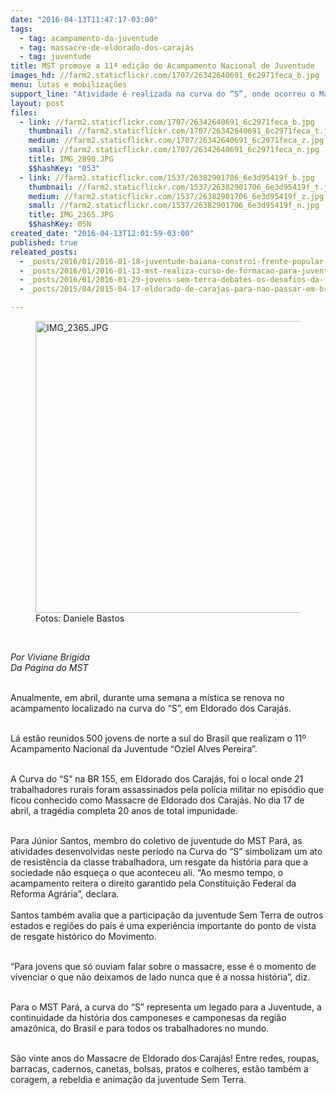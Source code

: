 ```yaml
---
date: "2016-04-13T11:47:17-03:00"
tags:
  - tag: acampamento-da-juventude
  - tag: massacre-de-eldorado-dos-carajás
  - tag: juventude
title: MST promove a 11ª edição do Acampamento Nacional de Juventude
images_hd: //farm2.staticflickr.com/1707/26342640691_6c2971feca_b.jpg
menu: lutas e mobilizações
support_line: "Atividade é realizada na curva do “S”, onde ocorreu o Massacre de Carajás. "
layout: post
files:
  - link: //farm2.staticflickr.com/1707/26342640691_6c2971feca_b.jpg
    thumbnail: //farm2.staticflickr.com/1707/26342640691_6c2971feca_t.jpg
    medium: //farm2.staticflickr.com/1707/26342640691_6c2971feca_z.jpg
    small: //farm2.staticflickr.com/1707/26342640691_6c2971feca_n.jpg
    title: IMG_2890.JPG
    $$hashKey: "053"
  - link: //farm2.staticflickr.com/1537/26382901706_6e3d95419f_b.jpg
    thumbnail: //farm2.staticflickr.com/1537/26382901706_6e3d95419f_t.jpg
    medium: //farm2.staticflickr.com/1537/26382901706_6e3d95419f_z.jpg
    small: //farm2.staticflickr.com/1537/26382901706_6e3d95419f_n.jpg
    title: IMG_2365.JPG
    $$hashKey: 05N
created_date: "2016-04-13T12:01:59-03:00"
published: true
releated_posts:
  - _posts/2016/01/2016-01-18-juventude-baiana-constroi-frente-popular-de-lutas.md
  - _posts/2016/01/2016-01-13-mst-realiza-curso-de-formacao-para-juventude-no-ceara.md
  - _posts/2016/01/2016-01-29-jovens-sem-terra-debates-os-desafios-da-formacao-na-serra-gaucha.md
  - _posts/2015/04/2015-04-17-eldorado-de-carajas-para-nao-passar-em-branco.md

---
```

<figure class="image"><img alt="IMG_2365.JPG" height="467" src="//farm2.staticflickr.com/1537/26382901706_6e3d95419f_b.jpg" width="700" />
<figcaption>Fotos: Daniele Bastos</figcaption>
</figure>

<p>&nbsp;</p>

<p><em>Por Viviane Brigida<br />
Da P&aacute;gina do MST&nbsp;</em></p>

<p><br />
Anualmente, em abril, durante uma semana a m&iacute;stica se renova no acampamento localizado na curva do &ldquo;S&rdquo;, em Eldorado dos Caraj&aacute;s.</p>

<p><br />
L&aacute; est&atilde;o reunidos 500 jovens de norte a sul do Brasil que realizam o 11&ordm; Acampamento Nacional da Juventude &ldquo;Oziel Alves Pereira&rdquo;.&nbsp;</p>

<p><br />
A Curva do &ldquo;S&rdquo; na BR 155, em Eldorado dos Caraj&aacute;s, foi o local onde 21 trabalhadores rurais foram assassinados pela pol&iacute;cia militar no epis&oacute;dio que ficou conhecido como Massacre de Eldorado dos Caraj&aacute;s. No dia 17 de abril, a trag&eacute;dia completa 20 anos de total impunidade.&nbsp;</p>

<p><br />
Para J&uacute;nior Santos, membro do coletivo de juventude do MST Par&aacute;, as atividades desenvolvidas neste per&iacute;odo na Curva do &ldquo;S&rdquo; simbolizam um ato de resist&ecirc;ncia da classe trabalhadora, um resgate da hist&oacute;ria para que a sociedade n&atilde;o esque&ccedil;a o que aconteceu ali. &ldquo;Ao mesmo tempo, o acampamento reitera o direito garantido pela Constitui&ccedil;&atilde;o Federal da Reforma Agr&aacute;ria&rdquo;, declara.<br />
<br />
Santos tamb&eacute;m avalia que a participa&ccedil;&atilde;o da juventude Sem Terra de outros estados e regi&otilde;es do pa&iacute;s &eacute; uma experi&ecirc;ncia importante do ponto de vista de resgate hist&oacute;rico do Movimento.</p>

<p><br />
&ldquo;Para jovens que s&oacute; ouviam falar sobre o massacre, esse &eacute; o momento de vivenciar o que n&atilde;o deixamos de lado nunca que &eacute; a nossa hist&oacute;ria&rdquo;, diz.&nbsp;</p>

<p><br />
Para o MST Par&aacute;, a curva do &ldquo;S&rdquo; representa um legado para a Juventude, a continuidade da hist&oacute;ria dos camponeses e camponesas da regi&atilde;o amaz&ocirc;nica, do Brasil e para todos os trabalhadores no mundo.</p>

<p><br />
S&atilde;o vinte anos do Massacre de Eldorado dos Caraj&aacute;s! Entre redes, roupas, barracas, cadernos, canetas, bolsas, pratos e colheres, est&atilde;o tamb&eacute;m a coragem, a rebeldia e anima&ccedil;&atilde;o da juventude Sem Terra.</p>

<p>&nbsp;</p>

<p>&nbsp;</p>
